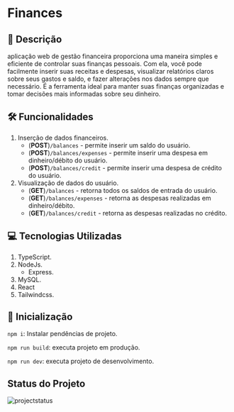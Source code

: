 # Finances

## 📝 Descrição

aplicação web de gestão financeira proporciona uma maneira simples e eficiente de controlar suas finanças pessoais. Com ela, você pode facilmente inserir suas receitas e despesas, visualizar relatórios claros sobre seus gastos e saldo, e fazer alterações nos dados sempre que necessário. É a ferramenta ideal para manter suas finanças organizadas e tomar decisões mais informadas sobre seu dinheiro.

## 🛠️ Funcionalidades

1. Inserção de dados financeiros.
   - (**POST**)`/balances` - permite inserir um saldo do usuário.
   - (**POST**)`/balances/expenses` - permite inserir uma despesa em dinheiro/débito do usuário.
   - (**POST**)`/balances/credit` - permite inserir uma despesa de crédito do usuário.
2. Visualização de dados do usuário.
   - (**GET**)`/balances` - retorna todos os saldos de entrada do usuário.
   - (**GET**)`/balances/expenses` - retorna as despesas realizadas em dinheiro/débito.
   - (**GET**)`/balances/credit` - retorna as despesas realizadas no crédito.

## 💻 Tecnologias Utilizadas

1. TypeScript.
2. NodeJs.
   - Express.
3. MySQL.
4. React
5. Tailwindcss.

## 🔰 Inicialização

`npm i`: Instalar pendências de projeto.

`npm run build`: executa projeto em produção.

`npm run dev`: executa projeto de desenvolvimento.

## Status do Projeto

<img alt="projectstatus" src="https://img.shields.io/badge/Status do Projeto-Em Construção-orange">
